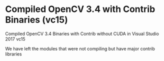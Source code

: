 # Compiled OpenCV 3.4 with Contrib Binaries (vc15)
Compiled OpenCV 3.4 Binaries with Contrib without CUDA in Visual Studio 2017 vc15

We have left the modules that were not compiling but have major contrib libraries
